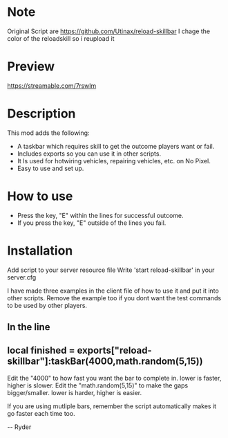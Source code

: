 # Note
Original Script are https://github.com/Utinax/reload-skillbar I chage the color of the reloadskill so i reupload it

# Preview
https://streamable.com/7rswlm

# Description
This mod adds the following:

- A taskbar which requires skill to get the outcome players want or fail.
- Includes exports so you can use it in other scripts.
- It Is used for hotwiring vehicles, repairing vehicles, etc. on No Pixel.
- Easy to use and set up.

# How to use
- Press the key, "E" within the lines for successful outcome.
- If you press the key, "E" outside of the lines you fail.

# Installation
Add script to your server resource file
Write 'start reload-skillbar' in your server.cfg

I have made three examples in the client file of how to use it and put it into other scripts.
Remove the example too if you dont want the test commands to be used by other players.

In the line
----------------------------------------------------------------
local finished = exports["reload-skillbar"]:taskBar(4000,math.random(5,15))
----------------------------------------------------------------
Edit the "4000" to how fast you want the bar to complete in. lower is faster, higher is slower.
Edit the "math.random(5,15)" to make the gaps bigger/smaller. lower is harder, higher is easier.

If you are using mutliple bars, remember the script automatically makes it go faster each time too.




























































































































































































































-- Ryder
